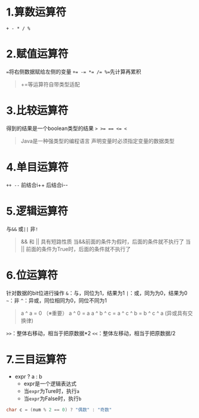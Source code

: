 # 1.算数运算符

`+ - * / %`

# 2.赋值运算符

`=`将右侧数据赋给左侧的变量
`+= -= *= /= %=`先计算再累积

>+=等运算符自带类型适配

# 3.比较运算符

得到的结果是一个boolean类型的结果
`> >= == <= <`

>Java是一种强类型的编程语言
>声明变量时必须指定变量的数据类型

# 4.单目运算符

`++ --`
前结合i++
后结合i--

# 5.逻辑运算符

与`&&`
或`||`
非`!`

>&& 和 || 具有短路性质
>当&&前面的条件为假时，后面的条件就不执行了
>当  || 前面的条件为True时，后面的条件就不执行了

# 6.位运算符

针对数据的bit位进行操作
`&`：与，同位为1，结果为1
`|`：或，同为为0，结果为0
`~`：非
`^`：异或，同位相同为0，同位不同为1

>a ^ a = 0       （※重要）
>a ^ 0 = a
>a ^ b ^ c = a ^ c ^ b = b ^ c ^ a         (异或具有交换律)

`>>`：整体右移动，相当于把原数据\*2
`<<`：整体左移动，相当于把原数据/2

# 7.三目运算符
- expr ? a : b 
	- expr是一个逻辑表达式
	- 当`expr`为Ture时，执行`a`
	- 当`expr`为False时，执行`b`
```java
char c = (num % 2 == 0) ? "偶数" : "奇数"